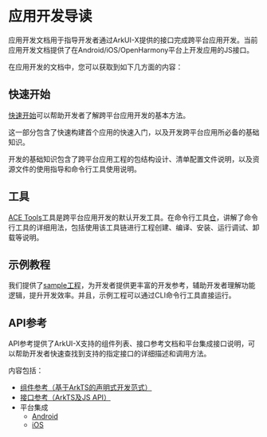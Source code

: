 # 应用开发导读

应用开发文档用于指导开发者通过ArkUI-X提供的接口完成跨平台应用开发。当前应用开发文档提供了在Android/iOS/OpenHarmony平台上开发应用的JS接口。

在应用开发的文档中，您可以获取到如下几方面的内容：

## 快速开始

[快速开始](quick-start/README.md)可以帮助开发者了解跨平台应用开发的基本方法。

这一部分包含了快速构建首个应用的快速入门，以及开发跨平台应用所必备的基础知识。

开发的基础知识包含了跨平台应用工程的包结构设计、清单配置文件说明，以及资源文件的使用指导和命令行工具使用说明。

## 工具

[ACE Tools](quick-start/start-with-ace-tools.md)工具是跨平台应用开发的默认开发工具。在命令行工具[仓](https://gitee.com/arkui-x/cli/blob/master/cli/README.md)，讲解了命令行工具的详细用法，包括使用该工具链进行工程创建、编译、安装、运行调试、卸载等说明。

## 示例教程

我们提供了[sample工程](https://gitee.com/arkui-x/samples)，为开发者提供更丰富的开发参考，辅助开发者理解功能逻辑，提升开发效率。并且，示例工程可以通过CLI命令行工具直接运行。

## API参考

API参考提供了ArkUI-X支持的组件列表、接口参考文档和平台集成接口说明，可以帮助开发者快速查找到支持的指定接口的详细描述和调用方法。

内容包括：

- [组件参考（基于ArkTS的声明式开发范式）](reference/arkui-ts/readme.md)
- [接口参考（ArkTS及JS API）](reference/apis/readme.md)
- 平台集成
  - [Android](reference/arkui-for-android/readme.md)
  - [iOS](reference/arkui-for-ios/readme.md)
